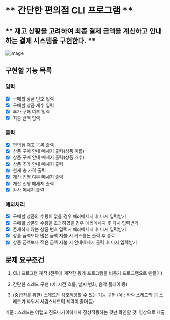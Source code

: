 # ** 간단한 편의점 CLI 프로그램 **
## ** 재고 상황을 고려하여 최종 결제 금액을 계산하고 안내하는 결제 시스템을 구현한다. **

![Image](https://github.com/user-attachments/assets/3ff4c429-9c85-4570-bf8e-8b56197e692e)

## 구현할 기능 목록

### 입력
- [X] 구매할 상품 번호 입력
- [X] 구매할 상품 개수 입력
- [X] 추가 구매 여부 입력
- [X] 최종 금액 입력

### 출력
- [X] 편의점 재고 목록 출력
- [X] 상품 구매 안내 메세지 출력(상품 이름)
- [X] 상품 구매 안내 메세지 출력(상품 개수)
- [X] 상품 추가 안내 메세지 출력
- [X] 현재 총 가격 출력
- [X] 계산 진행 여부 메세지 출력
- [X] 계산 진행 메세지 출력
- [X] 감사 메세지 출력

### 예외처리
- [X] 구매할 상품의 수량이 없을 경우 에러메세지 후 다시 입력받기
- [X] 구매할 상품의 수량을 초과하였을 경우 에러메세지 후 다시 입력받기
- [X] 존재하지 않는 상품 번호 입력시 에러메세지 후 다시 입력받기
- [X] 상품 금액보다 많은 금액 지불 시 거스름돈 출력 후 종료
- [X] 상품 금액보다 적은 금액 지불 시 안내메세지 출력 후 다시 입력받기

## 문제 요구조건
1. CLI 프로그램 제작 (전주에 제작한 동기 프로그램을 비동기 프로그램으로 만들기)

2. 간단한 스레드 구현 (예: 시간 흐름, 날씨 변화, 음악 플레이 등)
3. (중급자를 위한) 스레드간 상호작용할 수 있는 기능 구현 (예 : 사람 스레드와 몹 스레드가 싸워서 사람스레드의 체력이 줄어듬)

기준 : 스레드는 어렵고 진도나가야하니까 정상작동하는 것만 확인할 것! 영상으로 제출





